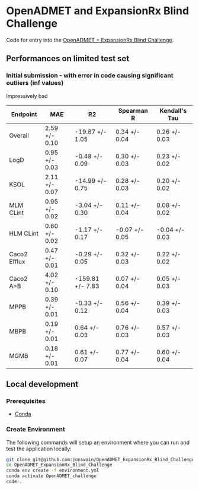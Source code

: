 # OpenADMET and ExpansionRx Blind Challenge

Code for entry into the [ OpenADMET + ExpansionRx Blind Challenge](https://huggingface.co/spaces/openadmet/OpenADMET-ExpansionRx-Challenge).

## Performances on limited test set

### Initial submission - with error in code causing significant outliers (inf values)

Impressively bad

| Endpoint | MAE | R2 | Spearman R | Kendall's Tau |
| --- | --- | --- | --- | --- |
| Overall | 2.59 +/- 0.10 | -19.87 +/- 1.05 | 0.34 +/- 0.04 | 0.26 +/- 0.03 |
| LogD | 0.95 +/- 0.03 | -0.48 +/- 0.09 | 0.30 +/- 0.03 | 0.23 +/- 0.02 |
| KSOL | 2.11 +/- 0.07 | -14.99 +/- 0.75 | 0.28 +/- 0.03 | 0.20 +/- 0.02 |
| MLM CLint | 0.95 +/- 0.02 | -3.04 +/- 0.30 | 0.11 +/- 0.04 | 0.08 +/- 0.02 |
| HLM CLint | 0.60 +/- 0.02 | -1.17 +/- 0.17 | -0.07 +/- 0.05 | -0.04 +/- 0.03 |
| Caco2 Efflux | 0.47 +/- 0.01 | -0.29 +/- 0.05 | 0.32 +/- 0.03 | 0.22 +/- 0.02 |
| Caco2 A>B | 4.02 +/- 0.10 | -159.81 +/- 7.83 | 0.07 +/- 0.04 | 0.05 +/- 0.03 |
| MPPB | 0.39 +/- 0.01 | -0.33 +/- 0.12 | 0.56 +/- 0.04 | 0.39 +/- 0.03 |
| MBPB | 0.19 +/- 0.01 | 0.64 +/- 0.03 | 0.76 +/- 0.03 | 0.57 +/- 0.03 |
| MGMB | 0.18 +/- 0.01 | 0.61 +/- 0.07 | 0.77 +/- 0.04 | 0.60 +/- 0.04 |



## Local development

### Prerequisites

- [Conda](https://docs.conda.io/projects/conda/en/latest/user-guide/install/download.html)

### Create Environment

The following commands will setup an environment where you can run and test the application locally:

```bash
git clone git@github.com:jonswain/OpenADMET_ExpansionRx_Blind_Challenge
cd OpenADMET_ExpansionRx_Blind_Challenge
conda env create -f environment.yml
conda activate OpenADMET_challenge
code .
```
